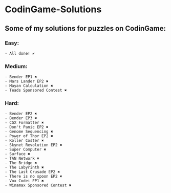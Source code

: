 ﻿# CodinGame-Solutions
## Some of my solutions for puzzles on CodinGame:

### Easy:
	- All done! ✔
	
### Medium:
	- Bender EP1 ✖
	- Mars Lander EP2 ✖
	- Mayan Calculation ✖
	- Teads Sponsored Contest ✖
### Hard:
	- Bender EP2 ✖
	- Bender EP3 ✖
	- CGX Formatter ✖
	- Don't Panic EP2 ✖
	- Genome Sequencing ✖
	- Power of Thor EP2 ✖
	- Roller Coster ✖
	- Skynet Revolution EP2 ✖
	- Super Computer ✖
	- Surface ✖
	- TAN Network ✖
	- The Bridge ✖
	- The Labyrinth ✖
	- The Last Crusade EP2 ✖
	- There is no spoon EP2 ✖
	- Vox Codei EP1 ✖
	- Winamax Sponsored Contest ✖

	

